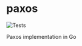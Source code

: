 # paxos
![Tests](https://github.com/atilaromero/paxos/workflows/Tests/badge.svg)

Paxos implementation in Go

